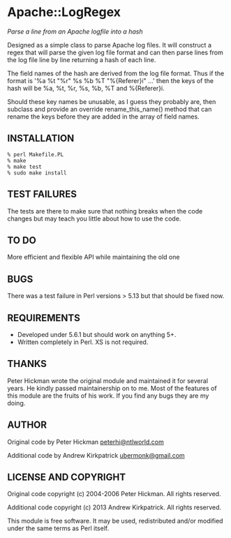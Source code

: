 Apache::LogRegex
================

*Parse a line from an Apache logfile into a hash*

Designed as a simple class to parse Apache log files. It will construct a regex that will parse the given log file format and can then parse lines from the log file line by line returning a hash of each line.

The field names of the hash are derived from the log file format. Thus if the format is '%a %t \"%r\" %s %b %T \"%{Referer}i\" ...' then the keys of the hash will be %a, %t, %r, %s, %b, %T and %{Referer}i.

Should these key names be unusable, as I guess they probably are, then subclass and provide an override rename_this_name() method that can rename the keys before they are added in the array of field names.

INSTALLATION
------------

    % perl Makefile.PL
    % make
    % make test
    % sudo make install

TEST FAILURES
-------------

The tests are there to make sure that nothing breaks when the code changes but may teach you little about how to use the code. 

TO DO
-----

More efficient and flexible API while maintaining the old one

BUGS
----

There was a test failure in Perl versions > 5.13 but that should be fixed now.

REQUIREMENTS
------------

* Developed under 5.6.1 but should work on anything 5+.
* Written completely in Perl. XS is not required.

THANKS
------
 
Peter Hickman wrote the original module and maintained it for several years. He kindly passed maintainership on to me. Most of the features of this module are the fruits of his work. If you find any bugs they are my doing.

AUTHOR
------

Original code by Peter Hickman <peterhi@ntlworld.com>

Additional code by Andrew Kirkpatrick <ubermonk@gmail.com>

LICENSE AND COPYRIGHT
---------------------

Original code copyright (c) 2004-2006 Peter Hickman. All rights reserved.

Additional code copyright (c) 2013 Andrew Kirkpatrick. All rights reserved.

This module is free software. It may be used, redistributed and/or modified under the same terms as Perl itself.
